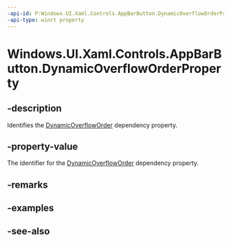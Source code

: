 ```yaml
---
-api-id: P:Windows.UI.Xaml.Controls.AppBarButton.DynamicOverflowOrderProperty
-api-type: winrt property
---
```


<!-- Property syntax
public Windows.UI.Xaml.DependencyProperty DynamicOverflowOrderProperty { get; }
-->

# Windows.UI.Xaml.Controls.AppBarButton.DynamicOverflowOrderProperty

## -description
Identifies the [DynamicOverflowOrder](appbarbutton_dynamicoverfloworder.md) dependency property.



## -property-value
The identifier for the [DynamicOverflowOrder](appbarbutton_dynamicoverfloworder.md) dependency property.

## -remarks

## -examples

## -see-also
